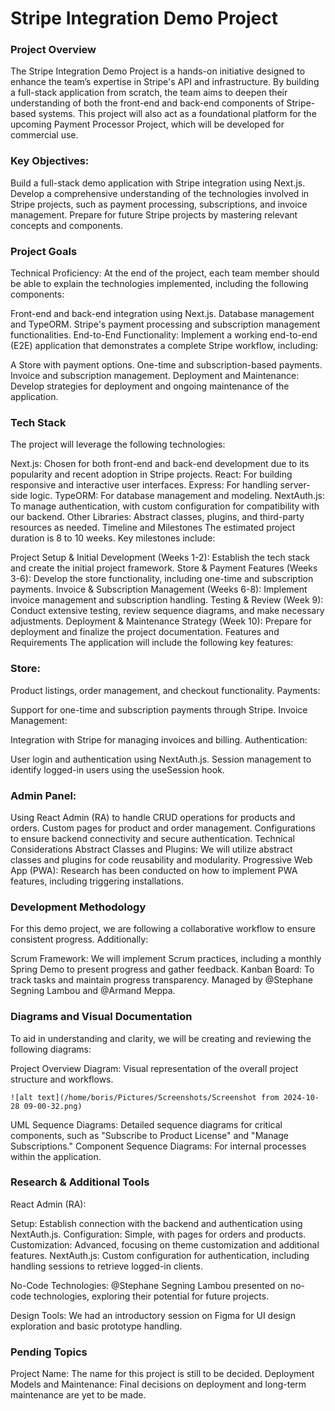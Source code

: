 # Stripe Integration Demo Project

### Project Overview
The Stripe Integration Demo Project is a hands-on initiative designed to enhance the team’s expertise in Stripe's API and infrastructure. By building a full-stack application from scratch, the team aims to deepen their understanding of both the front-end and back-end components of Stripe-based systems. This project will also act as a foundational platform for the upcoming Payment Processor Project, which will be developed for commercial use.

### Key Objectives:

Build a full-stack demo application with Stripe integration using Next.js.
Develop a comprehensive understanding of the technologies involved in Stripe projects, such as payment processing, subscriptions, and invoice management.
Prepare for future Stripe projects by mastering relevant concepts and components.

### Project Goals 
Technical Proficiency: At the end of the project, each team member should be able to explain the technologies implemented, including the following components:

Front-end and back-end integration using Next.js.
Database management and TypeORM.
Stripe's payment processing and subscription management functionalities.
End-to-End Functionality: Implement a working end-to-end (E2E) application that demonstrates a complete Stripe workflow, including:

A Store with payment options.
One-time and subscription-based payments.
Invoice and subscription management.
Deployment and Maintenance: Develop strategies for deployment and ongoing maintenance of the application.

### Tech Stack
The project will leverage the following technologies:

Next.js: Chosen for both front-end and back-end development due to its popularity and recent adoption in Stripe projects.
React: For building responsive and interactive user interfaces.
Express: For handling server-side logic.
TypeORM: For database management and modeling.
NextAuth.js: To manage authentication, with custom configuration for compatibility with our backend.
Other Libraries: Abstract classes, plugins, and third-party resources as needed.
Timeline and Milestones
The estimated project duration is 8 to 10 weeks. Key milestones include:

Project Setup & Initial Development (Weeks 1-2): Establish the tech stack and create the initial project framework.
Store & Payment Features (Weeks 3-6): Develop the store functionality, including one-time and subscription payments.
Invoice & Subscription Management (Weeks 6-8): Implement invoice management and subscription handling.
Testing & Review (Week 9): Conduct extensive testing, review sequence diagrams, and make necessary adjustments.
Deployment & Maintenance Strategy (Week 10): Prepare for deployment and finalize the project documentation.
Features and Requirements
The application will include the following key features:

### Store:

Product listings, order management, and checkout functionality.
Payments:

Support for one-time and subscription payments through Stripe.
Invoice Management:

Integration with Stripe for managing invoices and billing.
Authentication:

User login and authentication using NextAuth.js.
Session management to identify logged-in users using the useSession hook.

### Admin Panel:

Using React Admin (RA) to handle CRUD operations for products and orders.
Custom pages for product and order management.
Configurations to ensure backend connectivity and secure authentication.
Technical Considerations
Abstract Classes and Plugins: We will utilize abstract classes and plugins for code reusability and modularity.
Progressive Web App (PWA): Research has been conducted on how to implement PWA features, including triggering installations.

### Development Methodology
For this demo project, we are following a collaborative workflow to ensure consistent progress. Additionally:

Scrum Framework: We will implement Scrum practices, including a monthly Spring Demo to present progress and gather feedback.
Kanban Board: To track tasks and maintain progress transparency. Managed by @Stephane Segning Lambou and @Armand Meppa.

### Diagrams and Visual Documentation
To aid in understanding and clarity, we will be creating and reviewing the following diagrams:

Project Overview Diagram: Visual representation of the overall project structure and workflows.

	![alt text](/home/boris/Pictures/Screenshots/Screenshot from 2024-10-28 09-00-32.png)
    
UML Sequence Diagrams: Detailed sequence diagrams for critical components, such as "Subscribe to Product License" and "Manage Subscriptions."
Component Sequence Diagrams: For internal processes within the application.

### Research & Additional Tools
React Admin (RA):

Setup: Establish connection with the backend and authentication using NextAuth.js.
Configuration: Simple, with pages for orders and products.
Customization: Advanced, focusing on theme customization and additional features.
NextAuth.js: Custom configuration for authentication, including handling sessions to retrieve logged-in clients.

No-Code Technologies: @Stephane Segning Lambou presented on no-code technologies, exploring their potential for future projects.

Design Tools: We had an introductory session on Figma for UI design exploration and basic prototype handling.

### Pending Topics
Project Name: The name for this project is still to be decided.
Deployment Models and Maintenance: Final decisions on deployment and long-term maintenance are yet to be made.